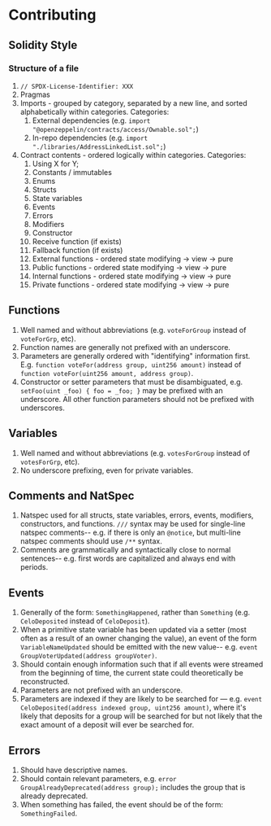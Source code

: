 # Contributing

## Solidity Style

### Structure of a file

1. `// SPDX-License-Identifier: XXX`
2. Pragmas
3. Imports - grouped by category, separated by a new line, and sorted alphabetically within categories. Categories:
   1. External dependencies (e.g. `import "@openzeppelin/contracts/access/Ownable.sol";`)
   2. In-repo dependencies (e.g. `import "./libraries/AddressLinkedList.sol";`)
4. Contract contents - ordered logically within categories. Categories:
   1. Using X for Y;
   2. Constants / immutables
   3. Enums
   4. Structs
   5. State variables
   6. Events
   7. Errors
   8. Modifiers
   9. Constructor
   10. Receive function (if exists)
   11. Fallback function (if exists)
   12. External functions - ordered state modifying -> view -> pure
   13. Public functions - ordered state modifying -> view -> pure
   14. Internal functions - ordered state modifying -> view -> pure
   15. Private functions - ordered state modifying -> view -> pure

## Functions
1. Well named and without abbreviations (e.g. `voteForGroup` instead of `voteForGrp`, etc).
2. Function names are generally not prefixed with an underscore.
3. Parameters are generally ordered with "identifying" information first. E.g. `function voteFor(address group, uint256 amount)` instead of `function voteFor(uint256 amount, address group)`.
4. Constructor or setter parameters that must be disambiguated, e.g. `setFoo(uint _foo) { foo = _foo; }` may be prefixed with an underscore. All other function parameters should not be prefixed with underscores.

## Variables
1. Well named and without abbreviations (e.g. `votesForGroup` instead of `votesForGrp`, etc).
2. No underscore prefixing, even for private variables.

## Comments and NatSpec
1. Natspec used for all structs, state variables, errors, events, modifiers, constructors, and functions. `///` syntax may be used for single-line natspec comments-- e.g. if there is only an `@notice`, but multi-line natspec comments should use `/**` syntax.
2. Comments are grammatically and syntactically close to normal sentences-- e.g. first words are capitalized and always end with periods.

## Events
1. Generally of the form: `SomethingHappened`, rather than `Something` (e.g. `CeloDeposited` instead of `CeloDeposit`).
2. When a primitive state variable has been updated via a setter (most often as a result of an owner changing the value), an event of the form `VariableNameUpdated` should be emitted with the new value-- e.g. `event GroupVoterUpdated(address groupVoter)`.
3. Should contain enough information such that if all events were streamed from the beginning of time, the current state could theoretically be reconstructed.
4. Parameters are not prefixed with an underscore.
5. Parameters are indexed if they are likely to be searched for — e.g. `event CeloDeposited(address indexed group, uint256 amount)`, where it's likely that deposits for a group will be searched for but not likely that the exact amount of a deposit will ever be searched for.

## Errors
1. Should have descriptive names.
2. Should contain relevant parameters, e.g. `error GroupAlreadyDeprecated(address group);` includes the group that is already deprecated.
3. When something has failed, the event should be of the form: `SomethingFailed`.
